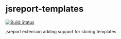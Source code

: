 # jsreport-templates
[![Build Status](https://travis-ci.org/jsreport/jsreport-templates.png?branch=master)](https://travis-ci.org/jsreport/jsreport-templates)

jsreport extension adding support for storing templates
